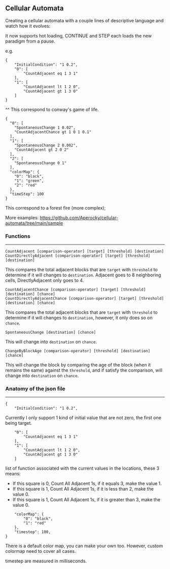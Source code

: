 ## Cellular Automata

Creating a cellular automata with a couple lines of descriptive language and watch how it evolves:

It now supports hot loading, CONTINUE and STEP each loads the new paradigm from a pause.

e.g.

```
{
    "InitialCondition": "1 0.2",
    "0": [
        "CountAdjacent eq 1 3 1"
    ],
    "1": [
        "CountAdjacent lt 1 2 0",
        "CountAdjacent gt 1 3 0"
    ]
}
```

^^ This correspond to conway's game of life.

```
{
  "0": [
    "SpontaneousChange 1 0.02",
    "CountAdjacentChance gt 1 0 1 0.1"
  ],
  "1": [
    "SpontaneousChange 2 0.002",
    "CountAdjacent gt 2 0 2"
  ],
  "2": [
    "SpontaneousChange 0 1"
  ],
  "colorMap": {
    "0": "black",
    "1": "green",
    "2": "red"
  },
  "timeStep": 100
}
```

This correspond to a forest fire (more complex);

More examples: https://github.com/Aperocky/cellular-automata/tree/main/sample

### Functions
---

```
CountAdjacent [comparison-operator] [target] [threshold] [destination]
CountDirectlyAdjacent [comparison-operator] [target] [threshold] [destination]
```

This compares the total adjacent blocks that are `target` with `threshold` to determine if it will changes to `destination`. Adjacent goes to 8 neighboring cells, DirectlyAdjacent only goes to 4.

```
CountAdjacentChance [comparison-operator] [target] [threshold] [destination] [chance]
CountDirectlyAdjacentChance [comparison-operator] [target] [threshold] [destination] [chance]
```

This compares the total adjacent blocks that are `target` with `threshold` to determine if it will changes to `destination`, however, it only does so on `chance`.

```
SpontaneousChange [destination] [chance]
```

This will change into `destination` on `chance`.

```
ChangeByBlockAge [comparison-operator] [threshold] [destination] [chance]
```

This will change the block by comparing the age of the block (when it remains the same) against the `threshold`, and if satisfy the comparison, will change into `destination` on `chance`.

### Anatomy of the json file
---

```
{
    "InitialCondition": "1 0.2",
```

Currently I only support 1 kind of initial value that are not zero, the first one being target.

```
    "0": [
        "CountAdjacent eq 1 3 1"
    ],
    "1": [
        "CountAdjacent lt 1 2 0",
        "CountAdjacent gt 1 3 0"
    ]
```

list of function associated with the current values in the locations, these 3 means:

* If this square is 0, Count All Adjacent 1s, if it equals 3, make the value 1.
* If this square is 1, Count All Adjacent 1s, if it is less than 2, make the value 0.
* If this square is 1, Count All Adjacent 1s, if it is greater than 3, make the value 0.

```
    "colorMap": {
        "0": "black",
        "1": "red"
    },
    "timestep": 100,
}
```

There is a default color map, you can make your own too. However, custom colormap need to cover all cases.

timestep are measured in milliseconds.

